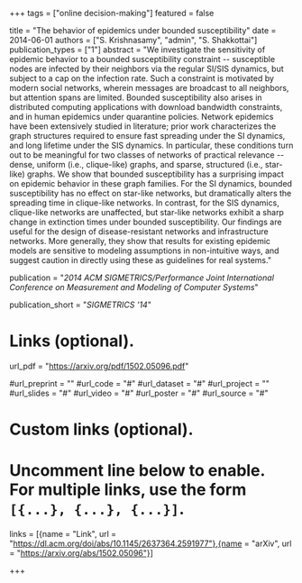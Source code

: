 +++
tags = ["online decision-making"]
featured = false

title = "The behavior of epidemics under bounded susceptibility"
date = 2014-06-01
authors = ["S. Krishnasamy", "admin", "S. Shakkottai"]
publication_types = ["1"]
abstract = "We investigate the sensitivity of epidemic behavior to a bounded susceptibility constraint -- susceptible nodes are infected by their neighbors via the regular SI/SIS dynamics, but subject to a cap on the infection rate. Such a constraint is motivated by modern social networks, wherein messages are broadcast to all neighbors, but attention spans are limited. Bounded susceptibility also arises in distributed computing applications with download bandwidth constraints, and in human epidemics under quarantine policies. Network epidemics have been extensively studied in literature; prior work characterizes the graph structures required to ensure fast spreading under the SI dynamics, and long lifetime under the SIS dynamics. In particular, these conditions turn out to be meaningful for two classes of networks of practical relevance -- dense, uniform (i.e., clique-like) graphs, and sparse, structured (i.e., star-like) graphs. We show that bounded susceptibility has a surprising impact on epidemic behavior in these graph families. For the SI dynamics, bounded susceptibility has no effect on star-like networks, but dramatically alters the spreading time in clique-like networks. In contrast, for the SIS dynamics, clique-like networks are unaffected, but star-like networks exhibit a sharp change in extinction times under bounded susceptibility. Our findings are useful for the design of disease-resistant networks and infrastructure networks. More generally, they show that results for existing epidemic models are sensitive to modeling assumptions in non-intuitive ways, and suggest caution in directly using these as guidelines for real systems."

publication = "*2014 ACM SIGMETRICS/Performance Joint International Conference on Measurement and Modeling of Computer Systems*"

publication_short = "*SIGMETRICS '14*"

# Links (optional).
url_pdf = "https://arxiv.org/pdf/1502.05096.pdf"

#url_preprint = ""
#url_code = "#"
#url_dataset = "#"
#url_project = ""
#url_slides = "#"
#url_video = "#"
#url_poster = "#"
#url_source = "#"

# Custom links (optional).
#   Uncomment line below to enable. For multiple links, use the form `[{...}, {...}, {...}]`.
links = [{name = "Link", url = "https://dl.acm.org/doi/abs/10.1145/2637364.2591977"},{name = "arXiv", url = "https://arxiv.org/abs/1502.05096"}]


+++
